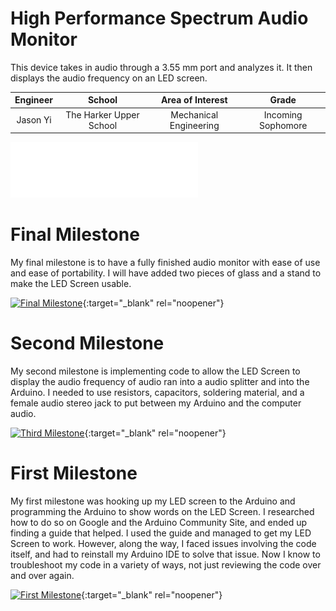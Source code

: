 ﻿# High Performance Spectrum Audio Monitor
This device takes in audio through a 3.55 mm port and analyzes it. It then displays the audio frequency on an LED screen. 

| **Engineer** | **School** | **Area of Interest** | **Grade** |
|:--:|:--:|:--:|:--:|
| Jason Yi | The Harker Upper School | Mechanical Engineering | Incoming Sophomore

![Headstone Image](https://github.com/BlueStampEng/BSE_Template_Portfolio/blob/4655d8c4b2f1d0fa5912511d0b39542520b9f88e/branding/BlueStamp-Engineering-Logo-White.png)
  
# Final Milestone
My final milestone is to have a fully finished audio monitor with ease of use and ease of portability. I will have added two pieces of glass and a stand to make the LED Screen usable.

[![Final Milestone](https://res.cloudinary.com/marcomontalbano/image/upload/v1612573869/video_to_markdown/images/youtube--F7M7imOVGug-c05b58ac6eb4c4700831b2b3070cd403.jpg )](https://www.youtube.com/watch?v=F7M7imOVGug&feature=emb_logo "Final Milestone"){:target="_blank" rel="noopener"}

# Second Milestone
My second milestone is implementing code to allow the LED Screen to display the audio frequency of audio ran into a audio splitter and into the Arduino. I needed to use resistors, capacitors, soldering material, and a female audio stereo jack to put between my Arduino and the computer audio. 

[![Third Milestone](https://res.cloudinary.com/marcomontalbano/image/upload/v1612574014/video_to_markdown/images/youtube--y3VAmNlER5Y-c05b58ac6eb4c4700831b2b3070cd403.jpg)](https://www.youtube.com/watch?v=y3VAmNlER5Y&feature=emb_logo "Second Milestone"){:target="_blank" rel="noopener"}
# First Milestone
  

My first milestone was hooking up my LED screen to the Arduino and programming the Arduino to show words on the LED Screen. I researched how to do so on Google and the Arduino Community Site, and ended up finding a guide that helped. I used the guide and managed to get my LED Screen to work. However, along the way, I faced issues involving the code itself, and had to reinstall my Arduino IDE to solve that issue. Now I know to troubleshoot my code in a variety of ways, not just reviewing the code over and over again.

[![First Milestone](https://res.cloudinary.com/marcomontalbano/image/upload/v1612574117/video_to_markdown/images/youtube--CaCazFBhYKs-c05b58ac6eb4c4700831b2b3070cd403.jpg)](https://www.youtube.com/watch?v=CaCazFBhYKs "First Milestone"){:target="_blank" rel="noopener"}
